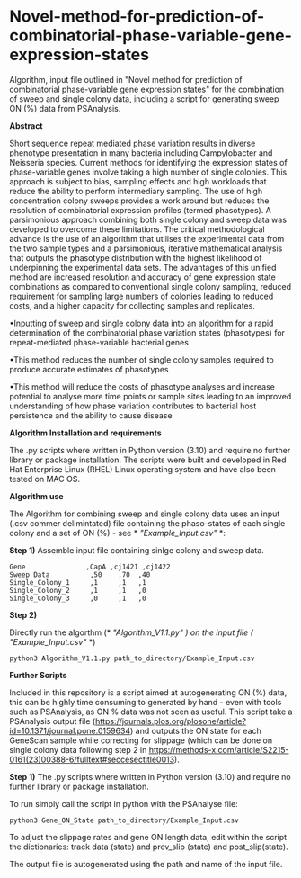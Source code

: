 # Novel-method-for-prediction-of-combinatorial-phase-variable-gene-expression-states

Algorithm, input file outlined in "Novel method for prediction of combinatorial phase-variable gene expression states" for the combination of sweep and single colony data, including a script for generating sweep ON (%) data from PSAnalysis. 

**Abstract**

Short sequence repeat mediated phase variation results in diverse phenotype presentation in many bacteria including Campylobacter and Neisseria species. Current methods for identifying the expression states of phase-variable genes involve taking a high number of single colonies. This approach is subject to bias, sampling effects and high workloads that reduce the ability to perform intermediary sampling. The use of high concentration colony sweeps provides a work around but reduces the resolution of combinatorial expression profiles (termed phasotypes). A parsimonious approach combining both single colony and sweep data was developed to overcome these limitations. The critical methodological advance is the use of an algorithm that utilises the experimental data from the two sample types and a parsimonious, iterative mathematical analysis that outputs the phasotype distribution with the highest likelihood of underpinning the experimental data sets. The advantages of this unified method are increased resolution and accuracy of gene expression state combinations as compared to conventional single colony sampling, reduced requirement for sampling large numbers of colonies leading to reduced costs, and a higher capacity for collecting samples and replicates.

•Inputting of sweep and single colony data into an algorithm for a rapid determination of the combinatorial phase variation states (phasotypes) for repeat-mediated phase-variable bacterial genes

•This method reduces the number of single colony samples required to produce accurate estimates of phasotypes

•This method will reduce the costs of phasotype analyses and increase potential to analyse more time points or sample sites leading to an improved understanding of how phase variation contributes to bacterial host persistence and the ability to cause disease



**Algorithm Installation and requirements**

The .py scripts where written in Python version (3.10) and require no further library or package installation. The scripts were built and developed in Red Hat Enterprise Linux (RHEL) Linux operating system and have also been tested on MAC OS. 

**Algorithm use**

The Algorithm for combining sweep and single colony data uses an input (.csv commer delimintated) file containing the phaso-states of each single colony and a set of ON (%) - see * *"Example_Input.csv"* *: 

**Step 1)** 
Assemble input file containing sinlge colony and sweep data. 

```
Gene               ,CapA ,cj1421 ,cj1422
Sweep Data          ,50    ,70  ,40
Single_Colony_1     ,1     ,1   ,1
Single_Colony_2     ,1     ,1   ,0
Single_Colony_3     ,0     ,1   ,0
```
**Step 2)** 

Directly run the algorthm (* *"Algorithm_V1.1.py"* *) on the input file (* *"Example_Input.csv"* *)
```
python3 Algorithm_V1.1.py path_to_directory/Example_Input.csv

```

**Further Scripts**

Included in this repository is a script aimed at autogenerating ON (%) data, this can be highly time consuming to generated by hand - even with tools such as PSAnalysis, as ON % data was not seen as useful. This script take a PSAnalysis output file (https://journals.plos.org/plosone/article?id=10.1371/journal.pone.0159634) and outputs the ON state for each GeneScan sample while correcting for slippage (which can be done on single colony data following step 2 in https://methods-x.com/article/S2215-0161(23)00388-6/fulltext#seccesectitle0013).

**Step 1)** 
The .py scripts where written in Python version (3.10) and require no further library or package installation.

To run simply call the script in python with the PSAnalyse file:

```
python3 Gene_ON_State path_to_directory/Example_Input.csv

```
To adjust the slippage rates and gene ON length data, edit within the script the dictionaries: track data (state) and prev_slip (state) and post_slip(state). 

The output file is autogenerated using the path and name of the input file. 
















